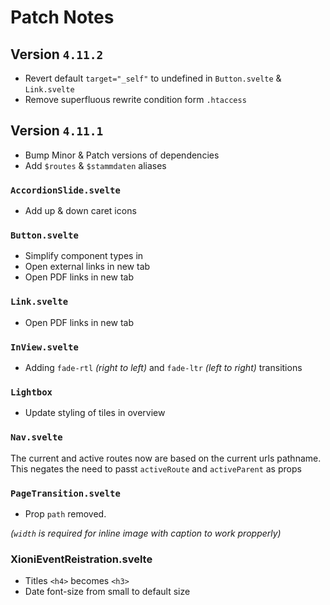 # Patch Notes

## Version `4.11.2`

- Revert default `target="_self"` to undefined in `Button.svelte` & `Link.svelte`
- Remove superfluous rewrite condition form `.htaccess`

## Version `4.11.1`

- Bump Minor & Patch versions of dependencies
- Add `$routes` & `$stammdaten` aliases

### `AccordionSlide.svelte`

- Add up & down caret icons

### `Button.svelte`

- Simplify component types in
- Open external links in new tab
- Open PDF links in new tab

### `Link.svelte`

- Open PDF links in new tab

### `InView.svelte`

- Adding `fade-rtl` _(right to left)_ and `fade-ltr` _(left to right)_ transitions

### `Lightbox`

- Update styling of tiles in overview

### `Nav.svelte`

The current and active routes now are based on the current urls pathname. This negates the need to
passt `activeRoute` and `activeParent` as props

### `PageTransition.svelte`

- Prop `path` removed.

_(`width` is required for inline image with caption to work propperly)_

### XioniEventReistration.svelte

- Titles `<h4>` becomes `<h3>`
- Date font-size from small to default size
